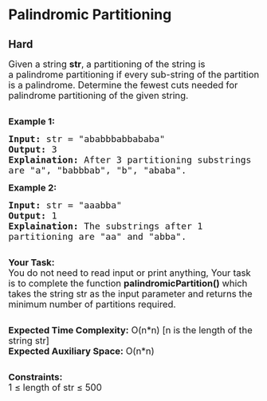 # Palindromic Partitioning
## Hard 
<div class="problem-statement">
                <p></p><p><span style="font-size:18px">Given a string <strong>str</strong>,&nbsp;a partitioning of the string is a&nbsp;palindrome partitioning&nbsp;if every sub-string of the partition is a palindrome.&nbsp;Determine the fewest cuts needed for palindrome partitioning of the given string.</span></p>

<p><br>
<strong><span style="font-size:18px">Example 1:</span></strong></p>

<pre><span style="font-size:18px"><strong>Input:</strong> str = "ababbbabbababa"
<strong>Output:</strong> 3
<strong>Explaination:</strong> After 3 partitioning substrings 
are "a", "babbbab", "b", "ababa".</span>
</pre>

<p><strong><span style="font-size:18px">Example 2:</span></strong></p>

<pre><span style="font-size:18px"><strong>Input:</strong> str = "aaabba"
<strong>Output:</strong> 1
<strong>Explaination:</strong> The substrings after 1
partitioning are "aa" and "abba".</span></pre>

<p><br>
<span style="font-size:18px"><strong>Your Task:</strong><br>
You do not need to read input or print anything, Your task is to complete the function <strong>palindromicPartition()</strong> which takes the string str as the input parameter and returns the minimum number of partitions required.</span></p>

<p><br>
<span style="font-size:18px"><strong>Expected Time Complexity:</strong> O(n*n) [n is the length of the string str]<br>
<strong>Expected Auxiliary Space:</strong> O(n*n)</span></p>

<p><br>
<span style="font-size:18px"><strong>Constraints:</strong><br>
1 ≤ length of str ≤ 500</span></p>
 <p></p>
            </div>